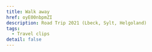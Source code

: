 ```yaml
---
title: Walk away
href: oyE00nbpmZI
description: Road Trip 2021 (Lbeck, Sylt, Helgoland)
tags:
  - Travel clips
detail: false
---
```

